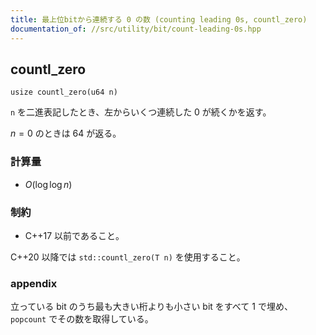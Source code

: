 ```yaml
---
title: 最上位bitから連続する 0 の数 (counting leading 0s, countl_zero)
documentation_of: //src/utility/bit/count-leading-0s.hpp
---
```


## countl_zero
```
usize countl_zero(u64 n)
```

`n` を二進表記したとき、左からいくつ連続した $0$ が続くかを返す。

$n = 0$ のときは $64$ が返る。

### 計算量
- $O(\log \log n)$

### 制約
- C++17 以前であること。

C++20 以降では `std::countl_zero(T n)` を使用すること。

### appendix
立っている bit のうち最も大きい桁よりも小さい bit をすべて 1 で埋め、`popcount` でその数を取得している。
